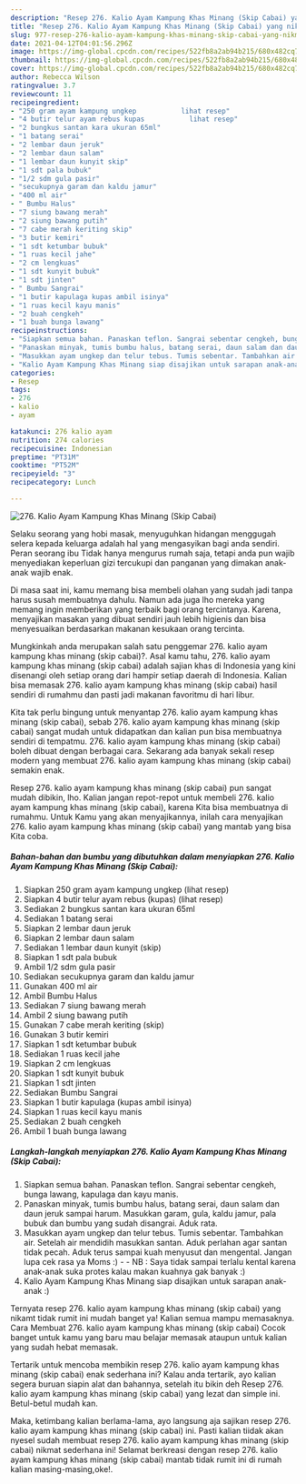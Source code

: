```yaml
---
description: "Resep 276. Kalio Ayam Kampung Khas Minang (Skip Cabai) yang nikmat Untuk Jualan"
title: "Resep 276. Kalio Ayam Kampung Khas Minang (Skip Cabai) yang nikmat Untuk Jualan"
slug: 977-resep-276-kalio-ayam-kampung-khas-minang-skip-cabai-yang-nikmat-untuk-jualan
date: 2021-04-12T04:01:56.296Z
image: https://img-global.cpcdn.com/recipes/522fb8a2ab94b215/680x482cq70/276-kalio-ayam-kampung-khas-minang-skip-cabai-foto-resep-utama.jpg
thumbnail: https://img-global.cpcdn.com/recipes/522fb8a2ab94b215/680x482cq70/276-kalio-ayam-kampung-khas-minang-skip-cabai-foto-resep-utama.jpg
cover: https://img-global.cpcdn.com/recipes/522fb8a2ab94b215/680x482cq70/276-kalio-ayam-kampung-khas-minang-skip-cabai-foto-resep-utama.jpg
author: Rebecca Wilson
ratingvalue: 3.7
reviewcount: 11
recipeingredient:
- "250 gram ayam kampung ungkep           lihat resep"
- "4 butir telur ayam rebus kupas           lihat resep"
- "2 bungkus santan kara ukuran 65ml"
- "1 batang serai"
- "2 lembar daun jeruk"
- "2 lembar daun salam"
- "1 lembar daun kunyit skip"
- "1 sdt pala bubuk"
- "1/2 sdm gula pasir"
- "secukupnya garam dan kaldu jamur"
- "400 ml air"
- " Bumbu Halus"
- "7 siung bawang merah"
- "2 siung bawang putih"
- "7 cabe merah keriting skip"
- "3 butir kemiri"
- "1 sdt ketumbar bubuk"
- "1 ruas kecil jahe"
- "2 cm lengkuas"
- "1 sdt kunyit bubuk"
- "1 sdt jinten"
- " Bumbu Sangrai"
- "1 butir kapulaga kupas ambil isinya"
- "1 ruas kecil kayu manis"
- "2 buah cengkeh"
- "1 buah bunga lawang"
recipeinstructions:
- "Siapkan semua bahan. Panaskan teflon. Sangrai sebentar cengkeh, bunga lawang, kapulaga dan kayu manis."
- "Panaskan minyak, tumis bumbu halus, batang serai, daun salam dan daun jeruk sampai harum. Masukkan garam, gula, kaldu jamur, pala bubuk dan bumbu yang sudah disangrai. Aduk rata."
- "Masukkan ayam ungkep dan telur tebus. Tumis sebentar. Tambahkan air. Setelah air mendidih masukkan santan. Aduk perlahan agar santan tidak pecah. Aduk terus sampai kuah menyusut dan mengental. Jangan lupa cek rasa ya Moms :)  NB : Saya tidak sampai terlalu kental karena anak-anak suka protes kalau makan kuahnya gak banyak :)"
- "Kalio Ayam Kampung Khas Minang siap disajikan untuk sarapan anak-anak :)"
categories:
- Resep
tags:
- 276
- kalio
- ayam

katakunci: 276 kalio ayam 
nutrition: 274 calories
recipecuisine: Indonesian
preptime: "PT31M"
cooktime: "PT52M"
recipeyield: "3"
recipecategory: Lunch

---
```



![276. Kalio Ayam Kampung Khas Minang (Skip Cabai)](https://img-global.cpcdn.com/recipes/522fb8a2ab94b215/680x482cq70/276-kalio-ayam-kampung-khas-minang-skip-cabai-foto-resep-utama.jpg)

Selaku seorang yang hobi masak, menyuguhkan hidangan menggugah selera kepada keluarga adalah hal yang mengasyikan bagi anda sendiri. Peran seorang ibu Tidak hanya mengurus rumah saja, tetapi anda pun wajib menyediakan keperluan gizi tercukupi dan panganan yang dimakan anak-anak wajib enak.

Di masa  saat ini, kamu memang bisa membeli olahan yang sudah jadi tanpa harus susah membuatnya dahulu. Namun ada juga lho mereka yang memang ingin memberikan yang terbaik bagi orang tercintanya. Karena, menyajikan masakan yang dibuat sendiri jauh lebih higienis dan bisa menyesuaikan berdasarkan makanan kesukaan orang tercinta. 



Mungkinkah anda merupakan salah satu penggemar 276. kalio ayam kampung khas minang (skip cabai)?. Asal kamu tahu, 276. kalio ayam kampung khas minang (skip cabai) adalah sajian khas di Indonesia yang kini disenangi oleh setiap orang dari hampir setiap daerah di Indonesia. Kalian bisa memasak 276. kalio ayam kampung khas minang (skip cabai) hasil sendiri di rumahmu dan pasti jadi makanan favoritmu di hari libur.

Kita tak perlu bingung untuk menyantap 276. kalio ayam kampung khas minang (skip cabai), sebab 276. kalio ayam kampung khas minang (skip cabai) sangat mudah untuk didapatkan dan kalian pun bisa membuatnya sendiri di tempatmu. 276. kalio ayam kampung khas minang (skip cabai) boleh dibuat dengan berbagai cara. Sekarang ada banyak sekali resep modern yang membuat 276. kalio ayam kampung khas minang (skip cabai) semakin enak.

Resep 276. kalio ayam kampung khas minang (skip cabai) pun sangat mudah dibikin, lho. Kalian jangan repot-repot untuk membeli 276. kalio ayam kampung khas minang (skip cabai), karena Kita bisa membuatnya di rumahmu. Untuk Kamu yang akan menyajikannya, inilah cara menyajikan 276. kalio ayam kampung khas minang (skip cabai) yang mantab yang bisa Kita coba.

<!--inarticleads1-->

##### Bahan-bahan dan bumbu yang dibutuhkan dalam menyiapkan 276. Kalio Ayam Kampung Khas Minang (Skip Cabai):

1. Siapkan 250 gram ayam kampung ungkep           (lihat resep)
1. Siapkan 4 butir telur ayam rebus (kupas)           (lihat resep)
1. Sediakan 2 bungkus santan kara ukuran 65ml
1. Sediakan 1 batang serai
1. Siapkan 2 lembar daun jeruk
1. Siapkan 2 lembar daun salam
1. Sediakan 1 lembar daun kunyit (skip)
1. Siapkan 1 sdt pala bubuk
1. Ambil 1/2 sdm gula pasir
1. Sediakan secukupnya garam dan kaldu jamur
1. Gunakan 400 ml air
1. Ambil  Bumbu Halus
1. Sediakan 7 siung bawang merah
1. Ambil 2 siung bawang putih
1. Gunakan 7 cabe merah keriting (skip)
1. Gunakan 3 butir kemiri
1. Siapkan 1 sdt ketumbar bubuk
1. Sediakan 1 ruas kecil jahe
1. Siapkan 2 cm lengkuas
1. Siapkan 1 sdt kunyit bubuk
1. Siapkan 1 sdt jinten
1. Sediakan  Bumbu Sangrai
1. Siapkan 1 butir kapulaga (kupas ambil isinya)
1. Siapkan 1 ruas kecil kayu manis
1. Sediakan 2 buah cengkeh
1. Ambil 1 buah bunga lawang




<!--inarticleads2-->

##### Langkah-langkah menyiapkan 276. Kalio Ayam Kampung Khas Minang (Skip Cabai):

1. Siapkan semua bahan. Panaskan teflon. Sangrai sebentar cengkeh, bunga lawang, kapulaga dan kayu manis.
1. Panaskan minyak, tumis bumbu halus, batang serai, daun salam dan daun jeruk sampai harum. Masukkan garam, gula, kaldu jamur, pala bubuk dan bumbu yang sudah disangrai. Aduk rata.
1. Masukkan ayam ungkep dan telur tebus. Tumis sebentar. Tambahkan air. Setelah air mendidih masukkan santan. Aduk perlahan agar santan tidak pecah. Aduk terus sampai kuah menyusut dan mengental. Jangan lupa cek rasa ya Moms :) -  - NB : Saya tidak sampai terlalu kental karena anak-anak suka protes kalau makan kuahnya gak banyak :)
1. Kalio Ayam Kampung Khas Minang siap disajikan untuk sarapan anak-anak :)




Ternyata resep 276. kalio ayam kampung khas minang (skip cabai) yang nikamt tidak rumit ini mudah banget ya! Kalian semua mampu memasaknya. Cara Membuat 276. kalio ayam kampung khas minang (skip cabai) Cocok banget untuk kamu yang baru mau belajar memasak ataupun untuk kalian yang sudah hebat memasak.

Tertarik untuk mencoba membikin resep 276. kalio ayam kampung khas minang (skip cabai) enak sederhana ini? Kalau anda tertarik, ayo kalian segera buruan siapin alat dan bahannya, setelah itu bikin deh Resep 276. kalio ayam kampung khas minang (skip cabai) yang lezat dan simple ini. Betul-betul mudah kan. 

Maka, ketimbang kalian berlama-lama, ayo langsung aja sajikan resep 276. kalio ayam kampung khas minang (skip cabai) ini. Pasti kalian tiidak akan nyesel sudah membuat resep 276. kalio ayam kampung khas minang (skip cabai) nikmat sederhana ini! Selamat berkreasi dengan resep 276. kalio ayam kampung khas minang (skip cabai) mantab tidak rumit ini di rumah kalian masing-masing,oke!.


